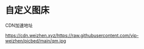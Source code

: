 # 自定义图床

CDN加速地址

https://cdn.weizhen.xyz/https://raw.githubusercontent.com/vip-weizhen/picbed/main/qm.jpg
